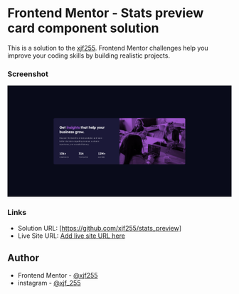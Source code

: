 # Frontend Mentor - Stats preview card component solution

This is a solution to the [xjf255](https://www.frontendmentor.io/challenges/stats-preview-card-component-8JqbgoU62). Frontend Mentor challenges help you improve your coding skills by building realistic projects. 

### Screenshot

![](images/Screenshot.png)

### Links

- Solution URL: [https://github.com/xjf255/stats_preview]
- Live Site URL: [Add live site URL here](https://your-live-site-url.com)

## Author

- Frontend Mentor - [@xjf255](https://www.frontendmentor.io/profile/xjf255)
- instagram - [@xjf_255](https://www.instagram.com/xjf_255/)

